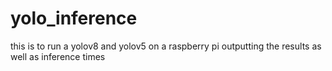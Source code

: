 # yolo_inference
this is to run a yolov8 and yolov5 on a raspberry pi outputting the results as well as inference times
